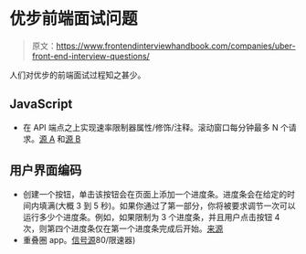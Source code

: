 # 优步前端面试问题

> 原文：<https://www.frontendinterviewhandbook.com/companies/uber-front-end-interview-questions/>



人们对优步的前端面试过程知之甚少。

## JavaScript[](#javascript "Direct link to heading")

*   在 API 端点之上实现速率限制器属性/修饰/注释。滚动窗口每分钟最多 N 个请求。[源 A](https://leetcode.com/discuss/interview-question/2409192/Uber-or-Phone-Screen-or-Senior-Front-End-Engineer) 和[源 B](https://leetcode.com/discuss/interview-question/124880/Rate-Limiter)

## 用户界面编码[](#user-interface-coding "Direct link to heading")

*   创建一个按钮，单击该按钮会在页面上添加一个进度条。进度条会在给定的时间内填满(大概 3 到 5 秒)。如果你通过了第一部分，你将被要求调节一次可以运行多少个进度条。例如，如果限制为 3 个进度条，并且用户点击按钮 4 次，则第四个进度条仅在第一个进度条完成后开始。[来源](https://leetcode.com/discuss/interview-question/1064199/uber-front-end-phone-screen-reject)
*   重叠圈 app。[信号源](https://leetcode.com/discuss/interview-question/1784074/Uber-or-Phone-or-Overlapping-circles-app-or-Reject)80/限速器)

